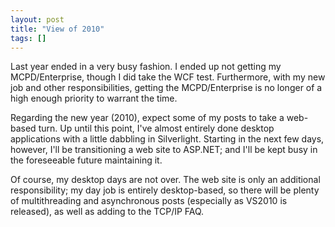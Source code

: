 ```yaml
---
layout: post
title: "View of 2010"
tags: []
---
```



Last year ended in a very busy fashion. I ended up not getting my MCPD/Enterprise, though I did take the WCF test. Furthermore, with my new job and other responsibilities, getting the MCPD/Enterprise is no longer of a high enough priority to warrant the time.





Regarding the new year (2010), expect some of my posts to take a web-based turn. Up until this point, I've almost entirely done desktop applications with a little dabbling in Silverlight. Starting in the next few days, however, I'll be transitioning a web site to ASP.NET; and I'll be kept busy in the foreseeable future maintaining it.





Of course, my desktop days are not over. The web site is only an additional responsibility; my day job is entirely desktop-based, so there will be plenty of multithreading and asynchronous posts (especially as VS2010 is released), as well as adding to the TCP/IP FAQ.

